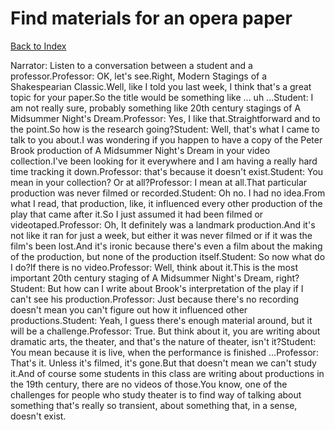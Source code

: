 # Find materials for an opera paper
[Back to Index](https://github.com/windows10010/tpoExtractor/blog/master/README.md)

Narrator: Listen to a conversation between a student and a professor.Professor: OK, let's see.Right, Modern Stagings of a Shakespearian Classic.Well, like I told you last week, I think that's a great topic for your paper.So the title would be something like ... uh ...Student: I am not really sure, probably something like 20th century stagings of A Midsummer Night's Dream.Professor: Yes, I like that.Straightforward and to the point.So how is the research going?Student: Well, that's what I came to talk to you about.I was wondering if you happen to have a copy of the Peter Brook production of A Midsummer Night's Dream in your video collection.I've been looking for it everywhere and I am having a really hard time tracking it down.Professor: that's because it doesn't exist.Student: You mean in your collection? Or at all?Professor: I mean at all.That particular production was never filmed or recorded.Student: Oh no. I had no idea.From what I read, that production, like, it influenced every other production of the play that came after it.So I just assumed it had been filmed or videotaped.Professor: Oh, It definitely was a landmark production.And it's not like it ran for just a week, but either it was never filmed or if it was the film's been lost.And it's ironic because there's even a film about the making of the production, but none of the production itself.Student: So now what do I do?If there is no video.Professor: Well, think about it.This is the most important 20th century staging of A Midsummer Night's Dream, right?Student: But how can I write about Brook's interpretation of the play if I can't see his production.Professor: Just because there's no recording doesn't mean you can't figure out how it influenced other productions.Student: Yeah, I guess there's enough material around, but it will be a challenge.Professor: True. But think about it, you are writing about dramatic arts, the theater, and that's the nature of theater, isn't it?Student: You mean because it is live, when the performance is finished ...Professor: That's it. Unless it's filmed, it's gone.But that doesn't mean we can't study it.And of course some students in this class are writing about productions in the 19th century, there are no videos of those.You know, one of the challenges for people who study theater is to find way of talking about something that's really so transient, about something that, in a sense, doesn't exist.
 